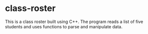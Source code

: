 # class-roster
This is a class roster built using C++. The program reads a list of five students and uses functions to parse and manipulate data.

